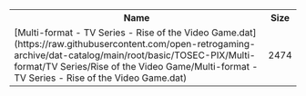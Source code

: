 <table>
<tr><th>Name</th><th>Size</th></tr>
<tr><td>[Multi-format - TV Series - Rise of the Video Game.dat](https://raw.githubusercontent.com/open-retrogaming-archive/dat-catalog/main/root/basic/TOSEC-PIX/Multi-format/TV Series/Rise of the Video Game/Multi-format - TV Series - Rise of the Video Game.dat)</td><td>2474</td></tr>
</table>
